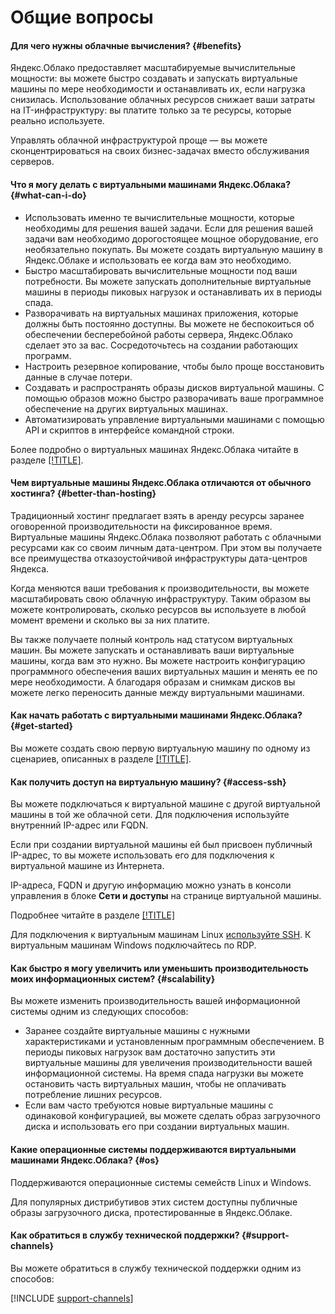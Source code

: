 # Общие вопросы

#### Для чего нужны облачные вычисления? {#benefits}

Яндекс.Облако предоставляет масштабируемые вычислительные мощности: вы можете быстро создавать и запускать виртуальные машины по мере необходимости и останавливать их, если нагрузка снизилась. Использование облачных ресурсов снижает ваши затраты на IT-инфраструктуру: вы платите только за те ресурсы, которые реально используете.

Управлять облачной инфраструктурой проще — вы можете сконцентрироваться на своих бизнес-задачах вместо обслуживания серверов.


#### Что я могу делать с виртуальными машинами Яндекс.Облака? {#what-can-i-do}

- Использовать именно те вычислительные мощности, которые необходимы для решения вашей задачи.
    Если для решения вашей задачи вам необходимо дорогостоящее мощное оборудование, его необязательно покупать. Вы можете создать виртуальную машину в Яндекс.Облаке и использовать ее когда вам это необходимо.
- Быстро масштабировать вычислительные мощности под ваши потребности.
    Вы можете запускать дополнительные виртуальные машины в периоды пиковых нагрузок и останавливать их в периоды спада.
- Разворачивать на виртуальных машинах приложения, которые должны быть постоянно доступны.
    Вы можете не беспокоиться об обеспечении бесперебойной работы сервера, Яндекс.Облако сделает это за вас. Сосредоточьтесь на создании работающих программ.
- Настроить резервное копирование, чтобы было проще восстановить данные в случае потери.
- Создавать и распространять образы дисков виртуальной машины.
    С помощью образов можно быстро разворачивать ваше программное обеспечение на других виртуальных машинах.
- Автоматизировать управление виртуальными машинами с помощью API и скриптов в интерфейсе командной строки.

Более подробно о виртуальных машинах Яндекс.Облака читайте в разделе [[!TITLE]](../concepts/vm.md).


#### Чем виртуальные машины Яндекс.Облака отличаются от обычного хостинга? {#better-than-hosting}

Традиционный хостинг предлагает взять в аренду ресурсы заранее оговоренной производительности на фиксированное время. Виртуальные машины Яндекс.Облака позволяют работать с облачными ресурсами как со своим личным дата-центром. При этом вы получаете все преимущества отказоустойчивой инфраструктуры дата-центров Яндекса.

Когда меняются ваши требования к производительности, вы можете масштабировать свою облачную инфраструктуру. Таким образом вы можете контролировать, сколько ресурсов вы используете в любой момент времени и сколько вы за них платите.

Вы также получаете полный контроль над статусом виртуальных машин. Вы можете запускать и останавливать ваши виртуальные машины, когда вам это нужно. Вы можете настроить конфигурацию программного обеспечения ваших виртуальных машин и менять ее по мере необходимости. А благодаря образам и снимкам дисков вы можете легко переносить данные между виртуальными машинами.


#### Как начать работать с виртуальными машинами Яндекс.Облака? {#get-started}

Вы можете создать свою первую виртуальную машину по одному из сценариев, описанных в разделе [[!TITLE]](../quickstart/index.md).


#### Как получить доступ на виртуальную машину? {#access-ssh}

Вы можете подключаться к виртуальной машине с другой виртуальной машины в той же облачной сети. Для подключения используйте внутренний IP-адрес или FQDN.

Если при создании виртуальной машины ей был присвоен публичный IP-адрес, то вы можете использовать его для подключения к виртуальной машине из Интернета.

IP-адреса, FQDN и другую информацию можно узнать в консоли управления в блоке **Сети и доступы** на странице виртуальной машины.

Подробнее читайте в разделе [[!TITLE]](../concepts/network.md)

Для подключения к виртуальным машинам Linux [используйте SSH](../operations/vm-control/vm-connect-ssh.md). К виртуальным машинам Windows подключайтесь по RDP.


#### Как быстро я могу увеличить или уменьшить производительность моих информационных систем? {#scalability}

Вы можете изменить производительность вашей информационной системы одним из следующих способов:

- Заранее создайте виртуальные машины с нужными характеристиками и установленным программным обеспечением. В периоды пиковых нагрузок вам достаточно запустить эти виртуальные машины для увеличения производительности вашей информационной системы. На время спада нагрузки вы можете остановить часть виртуальных машин, чтобы не оплачивать потребление лишних ресурсов.
- Если вам часто требуются новые виртуальные машины с одинаковой конфигурацией, вы можете сделать образ загрузочного диска и использовать его при создании виртуальных машин.


#### Какие операционные системы поддерживаются виртуальными машинами Яндекс.Облака? {#os}

Поддерживаются операционные системы семейств Linux и Windows.

Для популярных дистрибутивов этих систем доступны публичные образы загрузочного диска, протестированные в Яндекс.Облаке.


#### Как обратиться в службу технической поддержки? {#support-channels}

Вы можете обратиться в службу технической поддержки одним из способов:

[!INCLUDE [support-channels](../../_includes/support-channels.md)]
